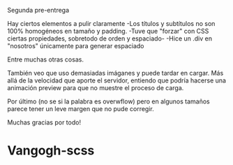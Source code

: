Segunda pre-entrega 

Hay ciertos elementos a pulir claramente
-Los títulos y subtítulos no son 100% homogéneos en tamaño y padding.
-Tuve que "forzar" con CSS ciertas propiedades, sobretodo de orden y espaciado-
-Hice un .div en "nosotros" únicamente para generar espaciado

Entre muchas otras cosas.

También veo que uso demasiadas imáganes y puede tardar en cargar.
Más allá de la velocidad que aporte el servidor, entiendo que podría hacerse una animación preview para que no muestre el proceso de carga.

Por último (no se si la palabra es overwflow) pero en algunos tamaños parece tener un leve margen que no pude corregir.

Muchas gracias por todo!
# Vangogh-scss
